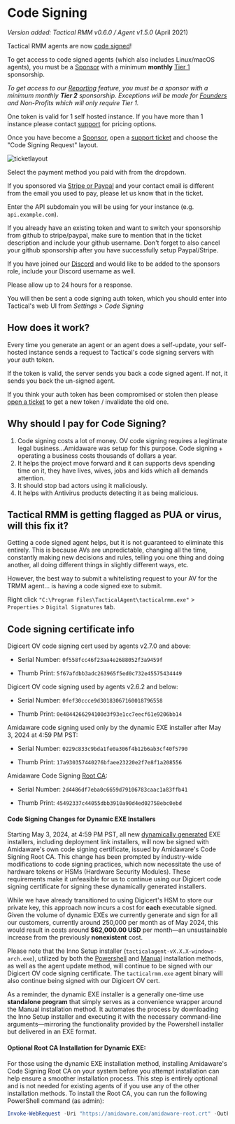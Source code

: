 # Code Signing

*Version added: Tactical RMM v0.6.0 / Agent v1.5.0* (April 2021)

Tactical RMM agents are now [code signed](https://comodosslstore.com/resources/what-is-microsoft-authenticode-code-signing-certificate/)!

To get access to code signed agents (which also includes Linux/macOS agents), you must be a [Sponsor](sponsor.md) with a minimum **monthly** [Tier 1](sponsor.md#sponsor-with-stripe-or-paypal) sponsorship.

*To get access to our [Reporting](./ee/reporting/reporting_overview.md) feature, you must be a sponsor with a minimum monthly **Tier 2** sponsorship. Exceptions will be made for [Founders](./ee/reporting/functions/faq.md#pricing) and Non-Profits which will only require Tier 1.*

One token is valid for 1 self hosted instance. If you have more than 1 instance please contact [support](https://support.amidaware.com/) for pricing options.

Once you have become a [Sponsor](sponsor.md), open a [support ticket](https://support.amidaware.com/) and choose the "Code Signing Request" layout.

![ticketlayout](images/code_signing_ticket_layout.png)

Select the payment method you paid with from the dropdown.

If you sponsored via [Stripe or Paypal](sponsor.md#sponsor-with-stripe-or-paypal) and your contact email is different from the email you used to pay, please let us know that in the ticket.

Enter the API subdomain you will be using for your instance (e.g. `api.example.com`).

If you already have an existing token and want to switch your sponsorship from github to stripe/paypal, make sure to mention that in the ticket description and include your github username. Don't forget to also cancel your github sponsorship after you have successfully setup Paypal/Stripe.

If you have joined our [Discord](https://discord.gg/upGTkWp) and would like to be added to the sponsors role, include your Discord username as well.

Please allow up to 24 hours for a response.

You will then be sent a code signing auth token, which you should enter into Tactical's web UI from *Settings > Code Signing*

## How does it work?

Every time you generate an agent or an agent does a self-update, your self-hosted instance sends a request to Tactical's code signing servers with your auth token.

If the token is valid, the server sends you back a code signed agent. If not, it sends you back the un-signed agent.

If you think your auth token has been compromised or stolen then please [open a ticket](https://support.amidaware.com/) to get a new token / invalidate the old one.

## Why should I pay for Code Signing?

1. Code signing costs a lot of money. OV code signing requires a legitimate legal business...Amidaware was setup for this purpose. Code signing + operating a business costs thousands of dollars a year.
2. It helps the project move forward and it can supports devs spending time on it, they have lives, wives, jobs and kids which all demands attention.
3. It should stop bad actors using it maliciously.
4. It helps with Antivirus products detecting it as being malicious.

## Tactical RMM is getting flagged as PUA or virus, will this fix it?

Getting a code signed agent helps, but it is not guaranteed to eliminate this entirely. This is because AVs are unpredictable, changing all the time, constantly making new decisions and rules, telling you one thing and doing another, all doing different things in slightly different ways, etc.

However, the best way to submit a whitelisting request to your AV for the TRMM agent... is having a code signed exe to submit.

Right click `"C:\Program Files\TacticalAgent\tacticalrmm.exe"` > `Properties` > `Digital Signatures` tab.

## Code signing certificate info

Digicert OV code signing cert used by agents v2.7.0 and above:

 - Serial Number: `0f558fcc46f23aa4e2688052f3a9459f`

 - Thumb Print: `5f67afdbb3adc263965f5ed0c732e45575434449`

Digicert OV code signing used by agents v2.6.2 and below:

 - Serial Number: `0fef30ccce9d30183067160018796558`

 - Thumb Print: `0e4844266294100d3f93e1cc7eecf61e9206bb14`

Amidaware code signing used only by the dynamic EXE installer after May 3, 2024 at 4:59 PM PST:

 - Serial Number: `0229c833c9bda1fe0a306f4b12b6ab3cf40f5790`

 - Thumb Print: `17a930357440276bfaee23220e2f7e8f1a208556`

Amidaware Code Signing [Root CA](https://amidaware.com/amidaware-root.crt):

 - Serial Number: `2d4486df7eba0c6659d79106783caac1a83ffb41`

 - Thumb Print: `45492337c44055dbb3910a90d4ed02758ebc0ebd`

#### Code Signing Changes for Dynamic EXE Installers
Starting May 3, 2024, at 4:59 PM PST, all new [dynamically generated](./install_agent.md#dynamically-generated-executable) EXE installers, including deployment link installers, will now be signed with Amidaware's own code signing certificate, issued by Amidaware's Code Signing Root CA. This change has been prompted by industry-wide modifications to code signing practices, which now necessitate the use of hardware tokens or HSMs (Hardware Security Modules). These requirements make it unfeasible for us to continue using our Digicert code signing certificate for signing these dynamically generated installers.

While we have already transitioned to using Digicert's HSM to store our private key, this approach now incurs a cost for **each** executable signed. Given the volume of dynamic EXEs we currently generate and sign for all our customers, currently around 250,000 per month as of May 2024, this would result in costs around **$62,000.00 USD** per month—an unsustainable increase from the previously **nonexistent** cost.

Please note that the Inno Setup installer (`tacticalagent-vX.X.X-windows-arch.exe`), utilized by both the [Powershell](./install_agent.md#powershell) and [Manual](./install_agent.md#manual) installation methods, as well as the agent update method, will continue to be signed with our Digicert OV code signing certificate. The `tacticalrmm.exe` agent binary will also continue being signed with our Digicert OV cert.

As a reminder, the dynamic EXE installer is a generally one-time use **standalone program** that simply serves as a convenience wrapper around the Manual installation method. It automates the process by downloading the Inno Setup installer and executing it with the necessary command-line arguments—mirroring the functionality provided by the Powershell installer but delivered in an EXE format.

#### Optional Root CA Installation for Dynamic EXE:

For those using the dynamic EXE installation method, installing Amidaware's Code Signing Root CA on your system before you attempt installation can help ensure a smoother installation process. This step is entirely optional and is not needed for existing agents of if you use any of the other installation methods. To install the Root CA, you can run the following PowerShell command (as admin):

```powershell
Invoke-WebRequest -Uri "https://amidaware.com/amidaware-root.crt" -OutFile "amida-root.crt"; Import-Certificate -FilePath "amida-root.crt" -CertStoreLocation Cert:\LocalMachine\Root
```


